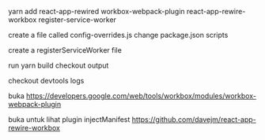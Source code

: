 yarn add react-app-rewired workbox-webpack-plugin react-app-rewire-workbox register-service-worker

create a file called config-overrides.js
change package.json scripts

create a registerServiceWorker file

run yarn build
checkout output

checkout devtools logs


buka https://developers.google.com/web/tools/workbox/modules/workbox-webpack-plugin

buka untuk lihat plugin injectManifest https://github.com/davejm/react-app-rewire-workbox